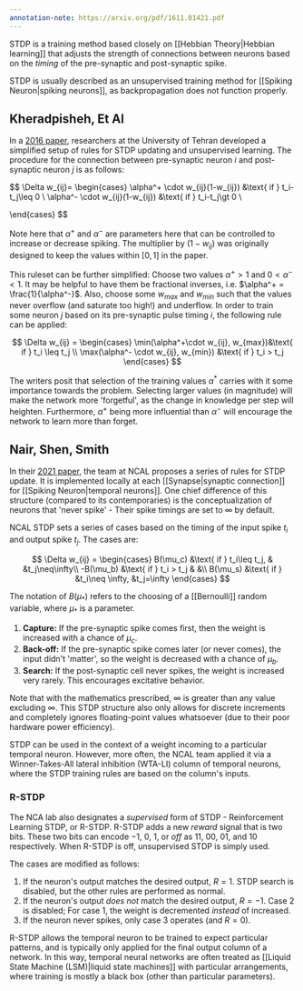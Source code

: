```yaml
---
annotation-note: https://arxiv.org/pdf/1611.01421.pdf
---
```


STDP is a training method based closely on [[Hebbian Theory|Hebbian learning]] that adjusts the strength of connections between neurons based on the _timing_ of the pre-synaptic and post-synaptic spike.

STDP is usually described as an unsupervised training method for [[Spiking Neuron|spiking neurons]], as backpropagation does not function properly.

## Kheradpisheh, Et Al

In a [2016 paper](https://arxiv.org/abs/1611.01421), researchers at the University of Tehran developed a simplified setup of rules for STDP updating and unsupervised learning. The procedure for the connection between pre-synaptic neuron $i$ and post-synaptic neuron $j$ is as follows:

$$
\Delta w_{ij}=
\begin{cases}
\alpha^+ \cdot w_{ij}(1-w_{ij}) &\text{ if } t_i-t_j\leq 0 \\
\alpha^- \cdot w_{ij}(1-w_{ij}) &\text{ if } t_i-t_j\gt 0 \\

\end{cases}
$$

Note here that $\alpha^+$ and $\alpha^-$ are parameters here that can be controlled to increase or decrease spiking. The multiplier by $(1-w_{ij})$ was originally designed to keep the values within $[0,1]$ in the paper.

This ruleset can be further simplified: Choose two values $\alpha^+ > 1$ and $0 < \alpha^- < 1$. It may be helpful to have them be fractional inverses, i.e. $\alpha^+ = \frac{1}{\alpha^-}$. Also, choose some $w_{max}$ and $w_{min}$ such that the values never overflow (and saturate too high!) and underflow. In order to train some neuron $j$ based on its pre-synaptic pulse timing $i$, the following rule can be applied:

$$
\Delta w_{ij} = \begin{cases}
\min(\alpha^+\cdot w_{ij}, w_{max})&\text{ if } t_i \leq t_j \\
\max(\alpha^- \cdot w_{ij}, w_{min}) &\text{ if } t_i > t_j
\end{cases}
$$

The writers posit that selection of the training values $\alpha^*$ carries with it some importance towards the problem. Selecting larger values (in magnitude) will make the network more 'forgetful', as the change in knowledge per step will heighten. Furthermore, $\alpha^+$ being more influential than $\alpha^-$ will encourage the network to learn more than forget.

## Nair, Shen, Smith

In their [2021 paper](https://arxiv.org/abs/2105.13262), the team at NCAL proposes a series of rules for STDP update. It is implemented locally at each [[Synapse|synaptic connection]] for [[Spiking Neuron|temporal neurons]]. One chief difference of this structure (compared to its contemporaries) is the conceptualization of neurons that 'never spike' - Their spike timings are set to $\infty$ by default.

NCAL STDP sets a series of cases based on the timing of the input spike $t_i$ and output spike $t_j$. The cases are:

$$
\Delta w_{ij} = \begin{cases}
B(\mu_c) &\text{ if } t_i\leq t_j, & &t_j\neq\infty\\
-B(\mu_b) &\text{ if } t_i > t_j & &\\
B(\mu_s) &\text{ if } &t_i\neq \infty, &t_j=\infty
\end{cases}
$$

The notation of $B(\mu_*)$ refers to the choosing of a [[Bernoulli]] random variable, where $\mu_*$ is a parameter.

1. **Capture:** If the pre-synaptic spike comes first, then the weight is increased with a chance of $\mu_c$.
2. **Back-off:** If the pre-synaptic spike comes later (or never comes), the input didn't 'matter', so the weight is decreased with a chance of $\mu_b$.
3. **Search:** If the post-synaptic cell never spikes, the weight is increased very rarely. This encourages excitative behavior.

Note that with the mathematics prescribed, $\infty$ is greater than any value excluding $\infty$. This STDP structure also only allows for discrete increments and completely ignores floating-point values whatsoever (due to their poor hardware power efficiency).

STDP can be used in the context of a weight incoming to a particular temporal neuron. However, more often, the NCAL team applied it via a Winner-Takes-All lateral inhibition (WTA-LI) column of temporal neurons, where the STDP training rules are based on the column's inputs.

### R-STDP

The NCA lab also designates a _supervised_ form of STDP - Reinforcement Learning STDP, or R-STDP. R-STDP adds a new _reward_ signal that is two bits. These two bits can encode $-1$, $0$, $1$, or _off_ as 11, 00, 01, and 10 respectively. When R-STDP is off, unsupervised STDP is simply used.

The cases are modified as follows:

1. If the neuron's output matches the desired output, $R=1$. STDP search is disabled, but the other rules are performed as normal.
2. If the neuron's output _does not_ match the desired output, $R=-1$. Case 2 is disabled; For case 1, the weight is decremented _instead_ of increased.
3. If the neuron never spikes, only case 3 operates (and $R=0$).

R-STDP allows the temporal neuron to be trained to expect particular patterns, and is typically only applied for the final output column of a network. In this way, temporal neural networks are often treated as [[Liquid State Machine (LSM)|liquid state machines]] with particular arrangements, where training is mostly a black box (other than particular parameters).
